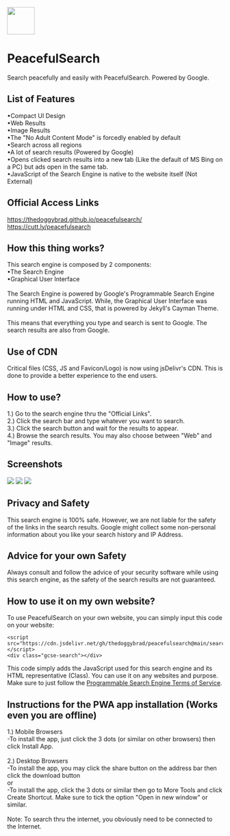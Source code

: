 <img src="favicon.png" width="64" height="64" />

# PeacefulSearch
Search peacefully and easily with PeacefulSearch. Powered by Google.

## List of Features
•Compact UI Design
<br>
•Web Results
<br>
•Image Results
<br>
•The "No Adult Content Mode" is forcedly enabled by default
<br>
•Search across all regions
<br>
•A lot of search results (Powered by Google)
<br>
•Opens clicked search results into a new tab (Like the default of MS Bing on a PC) but ads open in the same tab.
<br>
•JavaScript of the Search Engine is native to the website itself (Not External)

## Official Access Links
https://thedoggybrad.github.io/peacefulsearch/
<br>
https://cutt.ly/peacefulsearch

## How this thing works?
This search engine is composed by 2 components:
<br>
•The Search Engine
<br>
•Graphical User Interface
<br>
<br>
The Search Engine is powered by Google's Programmable Search Engine running HTML and JavaScript. While, the Graphical User Interface was running under HTML and CSS, that is powered by Jekyll's Cayman Theme.
<br>
<br>
This means that everything you type and search is sent to Google. The search results are also from Google.

## Use of CDN
Critical files (CSS, JS and Favicon/Logo) is now using jsDelivr's CDN. This is done to provide a better experience to the end users.

## How to use?
1.) Go to the search engine thru the "Official Links".
<br>
2.) Click the search bar and type whatever you want to search.
<br>
3.) Click the search button and wait for the results to appear.
<br>
4.) Browse the search results. You may also choose between "Web" and "Image" results.

## Screenshots
<img src ="1.jpg">
<img src ="2.jpg">
<img src ="3.jpg">

## Privacy and Safety
This search engine is 100% safe. However, we are not liable for the safety of the links in the search results. Google might collect some non-personal information about you like your search history and IP Address.

## Advice for your own Safety
Always consult and follow the advice of your security software while using this search engine, as the safety of the search results are not guaranteed.

## How to use it on my own website?
To use PeacefulSearch on your own website, you can simply input this code on your website:
```
<script src="https://cdn.jsdelivr.net/gh/thedoggybrad/peacefulsearch@main/search.js">
</script>
<div class="gcse-search"></div>
```
This code simply adds the JavaScript used for this search engine and its HTML representative (Class).
You can use it on any websites and purpose. Make sure to just follow the [Programmable Search Engine Terms of Service](https://support.google.com/programmable-search/answer/1714300?hl=en&ref_topic=4513742).

## Instructions for the PWA app installation (Works even you are offline)
1.) Mobile Browsers
<br>
-To install the app, just click the 3 dots (or similar on other browsers) then click Install App. 
<br>
<br>
2.) Desktop Browsers
<br>
-To install the app, you may click the share button on the address bar then click the download button
<br>
or
<br>
-To install the app, click the 3 dots or similar then go to More Tools and click Create Shortcut. Make sure to tick the option "Open in new window" or similar.
<br>
<br>
Note: To search thru the internet, you obviously need to be connected to the Internet. 
